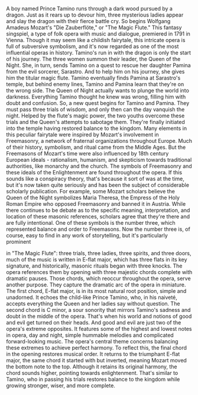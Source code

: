 
A boy named Prince Tamino
runs through a dark wood
pursued by a dragon.
Just as it rears up to devour him,
three mysterious ladies appear
and slay the dragon 
with their fierce battle cry.
So begins Wolfgang Amadeus Mozart&#39;s
&quot;Die Zauberflöte,&quot;
or &quot;The Magic Flute.&quot;
This fantasy singspiel,
a type of folk opera with music
and dialogue,
premiered in 1791 in Vienna.
Though it may seem 
like a childish fairytale,
this intricate opera is full of
subversive symbolism,
and it&#39;s now regarded as one of the most
influential operas in history.
Tamino&#39;s run in with the dragon
is only the start of his journey.
The three women summon their leader,
the Queen of the Night.
She, in turn, sends Tamino on a quest
to rescue her daughter Pamina
from the evil sorcerer, Sarastro.
And to help him on his journey,
she gives him the titular magic flute.
Tamino eventually finds Pamina
at Sarastro&#39;s temple,
but behind enemy lines,
Tamino and Pamina learn 
that they&#39;re on the wrong side.
The Queen of Night actually wants
to plunge the world into darkness.
Everything Tamino thought he knew
was wrong,
filling him with doubt and confusion.
So, a new quest begins for Tamino
and Pamina.
They must pass three trials of wisdom,
and only then can the day 
vanquish the night.
Helped by the flute&#39;s magic power,
the two youths overcome these trials
and the Queen&#39;s attempts to sabotage them.
They&#39;re finally initiated into the temple
having restored balance to the kingdom.
Many elements in this peculiar fairytale
were inspired by Mozart&#39;s involvement 
in Freemasonry,
a network of fraternal organizations
throughout Europe.
Much of their history, symbolism,
and ritual came from the Middle Ages.
But the Freemasons of Mozart&#39;s time
were also influenced 
by 18th century European ideals -
rationalism, humanism, and skepticism
towards traditional authorities,
like monarchy and the church.
The symbols of Freemasonry 
and these ideals of the Enlightenment
are found throughout the opera.
If this sounds like a conspiracy theory,
that&#39;s because it sort of was at the time,
but it&#39;s now taken quite seriously
and has been the subject of considerable
scholarly publication.
For example, some Mozart scholars
believe the Queen of the Night
symbolizes Maria Theresa,
the Empress of the Holy Roman Empire
who opposed Freemasonry
and banned it in Austria.
While there continues to be debate
as to the specific meaning,
interpretation,
and location of these masonic references,
scholars agree that they&#39;re there
and are fully intentional.
One of these symbols is the number three,
which represented balance and order
to Freemasons.
Now the number three is, of course,
easy to find in any work of storytelling,
but it&#39;s particularly prominent

in &quot;The Magic Flute&quot;:
three trials,
three ladies,
three spirits,
and three doors,
much of the music 
is written in E-flat major,
which has three flats 
in its key signature,
and historically, masonic rituals
began with three knocks.
The opera references them by opening
with three majestic chords
complete with dramatic pauses.
Those chords, which reoccur 
throughout the opera,
serve another purpose.
They capture the dramatic 
arc of the opera in miniature.
The first chord, E-flat major,
is in its most natural root position,
simple and unadorned.
It echoes the child-like Prince Tamino,
who, in his naiveté, accepts everything
the Queen and her ladies say
without question.
The second chord is C minor,
a sour sonority that mirrors Tamino&#39;s 
sadness and doubt
in the middle of the opera.
That&#39;s when his world and notions of
good and evil get turned on their heads.
And good and evil are just two of the
opera&#39;s extreme opposites.
It features some of the highest
and lowest notes in opera,
day and night,
simple hummable melodies
and complicated forward-looking music.
The opera&#39;s central theme concerns
balancing these extremes
to achieve perfect harmony.
To reflect this,
the final chord in the opening
restores musical order.
It returns to the triumphant E-flat major,
the same chord it started with
but inverted,
meaning Mozart moved the bottom note
to the top.
Although it retains its original harmony,
the chord sounds higher,
pointing towards enlightenment.
That&#39;s similar to Tamino,
who in passing his trials restores balance
to the kingdom
while growing stronger, wiser,
and more complete.
